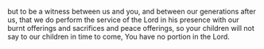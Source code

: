 but to be a witness between us and you, and between our generations after us, that we do perform the service of the Lord in his presence with our burnt offerings and sacrifices and peace offerings, so your children will not say to our children in time to come, You have no portion in the Lord.
